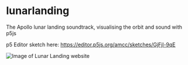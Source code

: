 # lunarlanding
The Apollo lunar landing soundtrack, visualising the orbit and sound with p5js

p5 Editor sketch here:
https://editor.p5js.org/amcc/sketches/GjFjl-9qE

![Image of Lunar Landing website](https://amcc.github.io/images/image.png)

